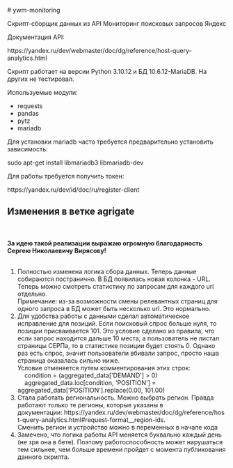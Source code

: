 <p># ywm-monitoring</p>

<p>Скрипт-сборщик данных из API Мониторинг поисковых запросов Яндекс</p>

<p>Документация API:</p>

<p>https://yandex.ru/dev/webmaster/doc/dg/reference/host-query-analytics.html</p>

<p>Скрипт работает на версии Python 3.10.12 и БД 10.6.12-MariaDB. На других не тестировал.</p>

<p>Используемые модули:</p>

<ul>
	<li>requests</li>
	<li>pandas</li>
	<li>pytz</li>
	<li>mariadb</li>
</ul>

<p>Для установки mariadb часто требуется предварительно установить зависимость:</p>

<p>sudo apt-get install libmariadb3 libmariadb-dev</p>

<p>Для работы требуется получить токен:</p>

<p>https://yandex.ru/dev/id/doc/ru/register-client</p>

<h2>Изменения в ветке agrigate</h2>
<br>
<br>
<strong>За идею такой реализации выражаю огромную благодарность Сергею Николаевичу Вирясову!</strong>
<br>
<br>
<ol>
	<li>Полностью изменена логика сбора данных. Теперь данные собираются постранично. В БД появилась новая колонка - URL. Теперь можно смотреть статистику по запросам для каждого url отдельно.<br />
	Примечание: из-за возможности смены релевантных страниц для одного запроса в БД может быть несколько url. Это нормально.</li>
	<li>Для удобства работы с данными сделал автоматическое исправление для позиций. Если поисковый спрос больше нуля, то позиции присваивается 101. Это условие сделано из правила, что если запрос находится дальше 10 места, а пользователь не листал страницы СЕРПа, то в статистике позиции будет стоять 0. Однако раз есть спрос, значит пользователи вбивали запрос, просто наша страница оказалась сильно ниже.<br />
	Условие отменяется путем комментирования этих строк:<br />
	&nbsp; &nbsp; condition = (aggregated_data[&#39;DEMAND&#39;] &gt; 0)<br />
	&nbsp; &nbsp; aggregated_data.loc[condition, &#39;POSITION&#39;] = aggregated_data[&#39;POSITION&#39;].replace(0.00, 101.00)</li>
	<li>Стала работать региональность. Можно выбрать регион. Правда работают только те регионы, которые указаны в документации:&nbsp;https://yandex.ru/dev/webmaster/doc/dg/reference/host-query-analytics.html#request-format__region-ids.<br />
	Сменить регион и устройство можно в переменных в начале кода</li>
	<li>Замечено, что логика работы API меняется буквально каждый день (не зря она в бете). Поэтому работоспособность может нарушаться тем сильнее, чем больше времени пройдет с момента публикования данного скрипта.&nbsp;</li>
</ol>
